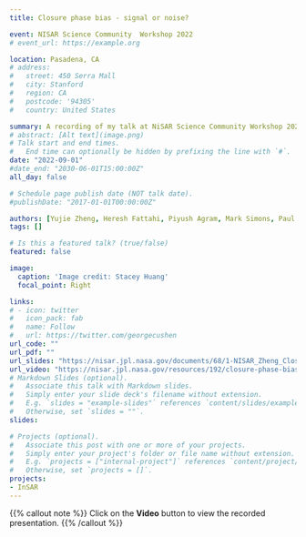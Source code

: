 ```yaml
---
title: Closure phase bias - signal or noise?

event: NISAR Science Community  Workshop 2022
# event_url: https://example.org

location: Pasadena, CA
# address:
#   street: 450 Serra Mall
#   city: Stanford
#   region: CA
#   postcode: '94305'
#   country: United States

summary: A recording of my talk at NiSAR Science Community Workshop 2022
# abstract: [Alt text](image.png)
# Talk start and end times.
#   End time can optionally be hidden by prefixing the line with `#`.
date: "2022-09-01"
#date_end: "2030-06-01T15:00:00Z"
all_day: false

# Schedule page publish date (NOT talk date).
#publishDate: "2017-01-01T00:00:00Z"

authors: [Yujie Zheng, Heresh Fattahi, Piyush Agram, Mark Simons, Paul Rosen]
tags: []

# Is this a featured talk? (true/false)
featured: false

image:
  caption: 'Image credit: Stacey Huang'
  focal_point: Right

links:
# - icon: twitter
#   icon_pack: fab
#   name: Follow
#   url: https://twitter.com/georgecushen
url_code: ""
url_pdf: ""
url_slides: "https://nisar.jpl.nasa.gov/documents/68/1-NISAR_Zheng_ClosureBias.pdf"
url_video: "https://nisar.jpl.nasa.gov/resources/192/closure-phase-bias-signal-or-noise/"
# Markdown Slides (optional).
#   Associate this talk with Markdown slides.
#   Simply enter your slide deck's filename without extension.
#   E.g. `slides = "example-slides"` references `content/slides/example-slides.md`.
#   Otherwise, set `slides = ""`.
slides: 

# Projects (optional).
#   Associate this post with one or more of your projects.
#   Simply enter your project's folder or file name without extension.
#   E.g. `projects = ["internal-project"]` references `content/project/deep-learning/index.md`.
#   Otherwise, set `projects = []`.
projects:
- InSAR
---
```


{{% callout note %}}
Click on the **Video** button to view the recorded presentation.
{{% /callout %}}

<!-- Slides can be added in a few ways:

- **Create** slides using Wowchemy's [*Slides*](https://wowchemy.com/docs/managing-content/#create-slides) feature and link using `slides` parameter in the front matter of the talk file
- **Upload** an existing slide deck to `static/` and link using `url_slides` parameter in the front matter of the talk file
- **Embed** your slides (e.g. Google Slides) or presentation video on this page using [shortcodes](https://wowchemy.com/docs/writing-markdown-latex/).

Further event details, including [page elements](https://wowchemy.com/docs/writing-markdown-latex/) such as image galleries, can be added to the body of this page. -->
